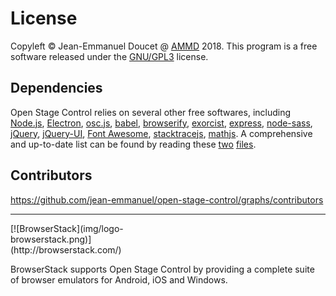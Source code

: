 # License

Copyleft © Jean-Emmanuel Doucet @ [AMMD](http://ammd.net) 2018.
This program is a free software released under the [GNU/GPL3](ttps://github.com/jean-emmanuel/open-stage-control/blob/master/LICENSE) license.

## Dependencies


Open Stage Control relies on several other free softwares, including [Node.js](https://nodejs.org/), [Electron](http://electron.atom.io/), [osc.js](https://github.com/colinbdclark/osc.js), [babel](http://babeljs.io/), [browserify](http://browserify.org), [exorcist](https://github.com/thlorenz/exorcist), [express](http://expressjs.com), [node-sass](https://github.com/sass/node-sass), [jQuery](http://jquery.com/), [jQuery-UI](http://jqueryui.com/), [Font Awesome](http://fontawesome.io/), [stacktracejs](stacktracejs.com), [mathjs](http://mathjs.org/). A comprehensive and up-to-date list can be found by reading these [two](https://github.com/jean-emmanuel/open-stage-control/blob/master/package.json) [files](https://github.com/jean-emmanuel/open-stage-control/blob/master/app/package.json).

## Contributors

https://github.com/jean-emmanuel/open-stage-control/graphs/contributors

----

 <div style="width:240px">
[![BrowserStack](img/logo-browserstack.png)](http://browserstack.com/)
</div>

BrowserStack supports Open Stage Control by providing a complete suite of browser emulators for Android, iOS and Windows.
